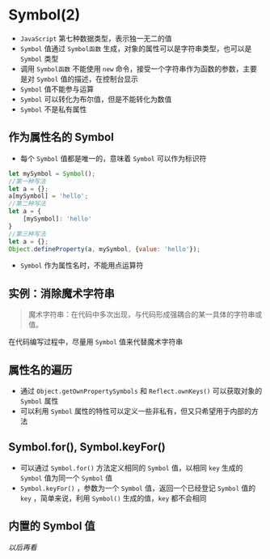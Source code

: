 # Symbol(2)
* `JavaScript` 第七种数据类型，表示独一无二的值
* `Symbol` 值通过 `Symbol函数` 生成，对象的属性可以是字符串类型，也可以是 `Symbol` 类型
* 调用 `Symbol函数` 不能使用 `new` 命令，接受一个字符串作为函数的参数，主要是对 `Symbol` 值的描述，在控制台显示
* `Symbol` 值不能参与运算
* `Symbol` 可以转化为布尔值，但是不能转化为数值
* `Symbol` 不是私有属性

## 作为属性名的 Symbol 

* 每个 `Symbol` 值都是唯一的，意味着 `Symbol` 可以作为标识符


```javascript
let mySymbol = Symbol();
//第一种写法
let a = {};
a[mySymbol] = 'hello';
//第二种写法
let a = {
	[mySymbol]: 'hello'
}
//第三种写法
let a = {};
Object.defineProperty(a, mySymbol, {value: 'hello'});

```
* `Symbol` 作为属性名时，不能用点运算符

## 实例：消除魔术字符串
> 魔术字符串：在代码中多次出现，与代码形成强耦合的某一具体的字符串或值。

在代码编写过程中，尽量用 `Symbol` 值来代替魔术字符串

## 属性名的遍历
* 通过 `Object.getOwnPropertySymbols` 和 `Reflect.ownKeys()` 可以获取对象的 `Symbol` 属性
* 可以利用 `Symbol` 属性的特性可以定义一些非私有，但又只希望用于内部的方法

## Symbol.for(), Symbol.keyFor()

* 可以通过 `Symbol.for()` 方法定义相同的 `Symbol` 值，以相同 `key` 生成的 `Symbol` 值为同一个 `Symbol` 值
* `Symbol.keyFor()` ，参数为一个 `Symbol` 值，返回一个已经登记 `Symbol` 值的 `key` ，简单来说，利用 `Symbol()` 生成的值，`key` 都不会相同

## 内置的 Symbol 值

*以后再看*